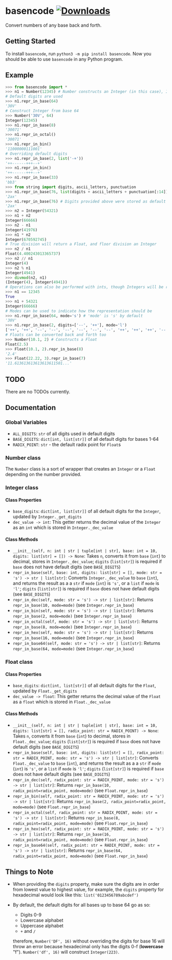 # basencode [![Downloads](https://static.pepy.tech/personalized-badge/basencode?period=total&units=international_system&left_color=grey&right_color=blue&left_text=Total%20downloads)](https://pepy.tech/project/basencode)

Convert numbers of any base back and forth.

## Getting Started

To install `basencode`, run `python3 -m pip install basencode`. Now you should be able to use `basencode` in any Python program.

## Example

```py
>>> from basencode import *
>>> n1 = Number(12345) # Number constructs an Integer (in this case), Integer can be called too
# Default digits are used
>>> n1.repr_in_base(64)
'30V'
# Construct Integer from base 64
>>> Number('30V', 64)
Integer(12345)
>>> n1.repr_in_base(8)
'30071'
>>> n1.repr_in_octal()
'30071'
>>> n1.repr_in_bin()
'11000000111001'
# Overriding default digits
>>> n1.repr_in_base(2, list('-+'))
'++------+++--+'
>>> n1.repr_in_bin()
'++------+++--+'
>>> n1.repr_in_base(33)
'bb3'
>>> from string import digits, ascii_letters, punctuation
>>> n1.repr_in_base(76, list(digits + ascii_letters + punctuation[:14]))
'2ax'
>>> n1.repr_in_base(76) # Digits provided above were stored as default digits for base 76
'2ax'
>>> n2 = Integer(54321)
>>> n1 + n2
Integer(66666)
>>> n2 - n1
Integer(41976)
>>> n1 * n2
Integer(670592745)
# True division will return a Float, and floor division an Integer
>>> n2 / n1
Float(4.400243013365737)
>>> n2 // n1
Integer(4)
>>> n2 % n1
Integer(4941)
>>> divmod(n2, n1)
(Integer(4), Integer(4941))
# Operations can also be performed with ints, though Integers will be returned
>>> n1 == 12345
True
>>> n1 + 54321
Integer(66666)
# Modes can be used to indicate how the representation should be
>>> n1.repr_in_base(64, mode='s') # 'mode' is 's' by default
'30V'
>>> n1.repr_in_base(2, digits=['--', '++'], mode='l')
['++', '++', '--', '--', '--', '--', '--', '--', '++', '++', '++', '--', '--', '++']
# Floats can be converted back and forth too
>>> Number(10.1, 2) # Constructs a Float
Float(2.5)
>>> Float(10.1, 2).repr_in_base(8)
'2.4'
>>> Float(22.22, 3).repr_in_base(7)
'11.613613613613613611501...'
```

## TODO

There are no TODOs currently.

## Documentation

### Global Variables

- `ALL_DIGITS`: `str` of all digits used in default digits
- `BASE_DIGITS`: `dict[int, list[str]]` of all default digits for bases 1-64
- `RADIX_POINT`: `str` - the default radix point for `Float`s

### Number class

The `Number` class is a sort of wrapper that creates an `Integer` or a `Float`
depending on the number provided.

### Integer class

#### Class Properties

- `base_digits`: `dict[int, list[str]]` of all default digits for the `Integer`, updated by `Integer._get_digits`
- `dec_value -> int`: This getter returns the decimal value of the `Integer` as an `int` which is stored in `Integer._dec_value`

#### Class Methods

- `__init__(self, n: int | str | tuple[int | str], base: int = 10, digits: list[str] = []) -> None`: Takes `n`, converts it from `base` (`int`) to decimal, stores in `Integer._dec_value`; `digits` (`list[str]`) is required if `base` does not have default digits (see `BASE_DIGITS`)
- `repr_in_base(self, base: int, digits: list[str] = [], mode: str = 's') -> str | list[str]`: Converts `Integer._dec_value` to `base` (`int`), and returns the result as a a `str` if `mode` (`int`) is `'s'`, or a `list` if `mode` is `'l'`; `digits` (`list[str]`) is required if `base` does not have default digits (see `BASE_DIGITS`)
- `repr_in_dec(self, mode: str = 's') -> str | list[str]`: Returns `repr_in_base(10, mode=mode)` (see `Integer.repr_in_base`)
- `repr_in_bin(self, mode: str = 's') -> str | list[str]`: Returns `repr_in_base(2, mode=mode)` (see `Integer.repr_in_base`)
- `repr_in_octal(self, mode: str = 's') -> str | list[str]`: Returns `repr_in_base(8, mode=mode)` (see `Integer.repr_in_base`)
- `repr_in_hex(self, mode: str = 's') -> str | list[str]`: Returns `repr_in_base(16, mode=mode)` (see `Integer.repr_in_base`)
- `repr_in_base64(self, mode: str = 's') -> str | list[str]`: Returns `repr_in_base(64, mode=mode)` (see `Integer.repr_in_base`)

### Float class

#### Class Properties

- `base_digits`: `dict[int, list[str]]` of all default digits for the `Float`, updated by `Float._get_digits`
- `dec_value -> float`: This getter returns the decimal value of the `Float` as a `float` which is stored in `Float._dec_value`

#### Class Methods

- `__init__(self, n: int | str | tuple[int | str], base: int = 10, digits: list[str] = [], radix_point: str = RADIX_POINT) -> None`: Takes `n`, converts it from `base` (`int`) to decimal, stores in `Float._dec_value`; `digits` (`list[str]`) is required if `base` does not have default digits (see `BASE_DIGITS`)
- `repr_in_base(self, base: int, digits: list[str] = [], radix_point: str = RADIX_POINT, mode: str = 's') -> str | list[str]`: Converts `Float._dec_value` to `base` (`int`), and returns the result as a a `str` if `mode` (`int`) is `'s'`, or a `list` if `mode` is `'l'`; `digits` (`list[str]`) is required if `base` does not have default digits (see `BASE_DIGITS`)
- `repr_in_dec(self, radix_point: str = RADIX_POINT, mode: str = 's') -> str | list[str]`: Returns `repr_in_base(10, radix_point=radix_point, mode=mode)` (see `Float.repr_in_base`)
- `repr_in_bin(self, radix_point: str = RADIX_POINT, mode: str = 's') -> str | list[str]`: Returns `repr_in_base(2, radix_point=radix_point, mode=mode)` (see `Float.repr_in_base`)
- `repr_in_octal(self, radix_point: str = RADIX_POINT, mode: str = 's') -> str | list[str]`: Returns `repr_in_base(8, radix_point=radix_point, mode=mode)` (see `Float.repr_in_base`)
- `repr_in_hex(self, radix_point: str = RADIX_POINT, mode: str = 's') -> str | list[str]`: Returns `repr_in_base(16, radix_point=radix_point, mode=mode)` (see `Float.repr_in_base`)
- `repr_in_base64(self, radix_point: str = RADIX_POINT, mode: str = 's') -> str | list[str]`: Returns `repr_in_base(64, radix_point=radix_point, mode=mode)` (see `Float.repr_in_base`)

## Things to Note

- When providing the `digits` property, make sure the digits are in order from lowest value to highest value, for example, the `digits` property for hexadecimal would look like this: `list('0123456789abcdef')`
- By default, the default digits for all bases up to base 64 go as so:

  - Digits 0-9
  - Lowercase alphabet
  - Uppercase alphabet
  - `+` and `/`

  therefore, `Number('DF', 16)` without overriding the digits for base 16 will throw an error because hexadecimal only has the digits 0-f (**lowercase** "f"). `Number('df', 16)` will construct `Integer(223)`.
